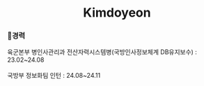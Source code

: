 <h1 align="center"> Kimdoyeon</h1>


<h3>🤗경력</h3>
육군본부 병인사관리과 전산자력시스템병(국방인사정보체계 DB유지보수) : 23.02~24.08
<br>
<br>
국방부 정보화팀 인턴 : 24.08~24.11
